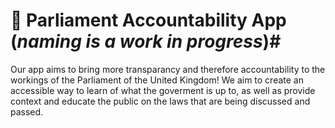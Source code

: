 # 💂 Parliament Accountability App (_naming is a work in progress_)#

Our app aims to bring more transparancy and therefore accountability to the workings of the Parliament of the United Kingdom! We aim to create an accessible way to learn of what the goverment is up to, as well as provide context and educate the public on the laws that are being discussed and passed.
